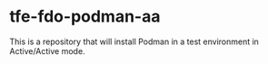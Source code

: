 # tfe-fdo-podman-aa
This is a repository that will install Podman in a test environment in Active/Active mode.

